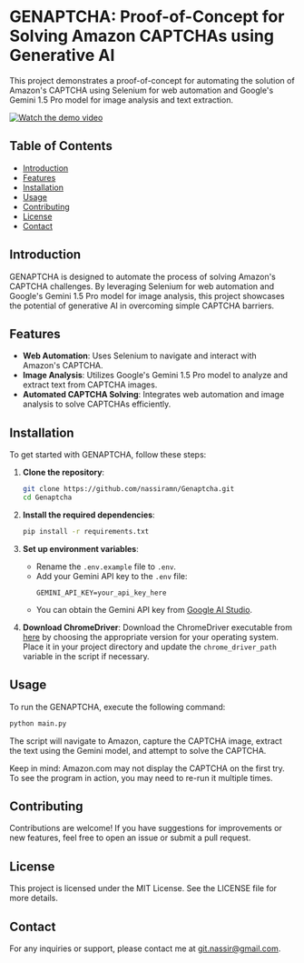 # GENAPTCHA: Proof-of-Concept for Solving Amazon CAPTCHAs using Generative AI

This project demonstrates a proof-of-concept for automating the solution of Amazon's CAPTCHA using Selenium for web automation and Google's Gemini 1.5 Pro model for image analysis and text extraction.

[![Watch the demo video](https://cdn.loom.com/sessions/thumbnails/faebe82515b945b3b021e6f584bad130-ea51a90892df762d-full-play.gif)](https://www.loom.com/share/faebe82515b945b3b021e6f584bad130?sid=359a0ad5-c54a-43e6-adcf-b0ccee0cce0a)

## Table of Contents

- [Introduction](#introduction)
- [Features](#features)
- [Installation](#installation)
- [Usage](#usage)
- [Contributing](#contributing)
- [License](#license)
- [Contact](#contact)

## Introduction

GENAPTCHA is designed to automate the process of solving Amazon's CAPTCHA challenges. By leveraging Selenium for web automation and Google's Gemini 1.5 Pro model for image analysis, this project showcases the potential of generative AI in overcoming simple CAPTCHA barriers.

## Features

- **Web Automation**: Uses Selenium to navigate and interact with Amazon's CAPTCHA.
- **Image Analysis**: Utilizes Google's Gemini 1.5 Pro model to analyze and extract text from CAPTCHA images.
- **Automated CAPTCHA Solving**: Integrates web automation and image analysis to solve CAPTCHAs efficiently.

## Installation

To get started with GENAPTCHA, follow these steps:

1. **Clone the repository**:

   ```sh
   git clone https://github.com/nassiramn/Genaptcha.git
   cd Genaptcha
   ```

2. **Install the required dependencies**:

   ```sh
   pip install -r requirements.txt
   ```

3. **Set up environment variables**:

   - Rename the `.env.example` file to `.env`.
   - Add your Gemini API key to the `.env` file:
     ```
     GEMINI_API_KEY=your_api_key_here
     ```
   - You can obtain the Gemini API key from [Google AI Studio](https://aistudio.google.com/).

4. **Download ChromeDriver**:
   Download the ChromeDriver executable from [here](https://googlechromelabs.github.io/chrome-for-testing/) by choosing the appropriate version for your operating system. Place it in your project directory and update the `chrome_driver_path` variable in the script if necessary.

## Usage

To run the GENAPTCHA, execute the following command:

```sh
python main.py
```

The script will navigate to Amazon, capture the CAPTCHA image, extract the text using the Gemini model, and attempt to solve the CAPTCHA.

Keep in mind: Amazon.com may not display the CAPTCHA on the first try. To see the program in action, you may need to re-run it multiple times.

## Contributing

Contributions are welcome! If you have suggestions for improvements or new features, feel free to open an issue or submit a pull request.

## License

This project is licensed under the MIT License. See the LICENSE file for more details.

## Contact

For any inquiries or support, please contact me at git.nassir@gmail.com.
